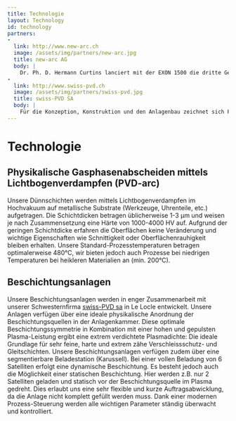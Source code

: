 ```yaml
---
title: Technologie
layout: Technology
id: technology
partners:
-
  link: http://www.new-arc.ch
  image: /assets/img/partners/new-arc.jpg
  title: new-arc AG
  body: |
    Dr. Ph. D. Hermann Curtins lanciert mit der EXON 1500 die dritte Generation von PVD Anlagen, in die zahlreiche innovative Ideen aus seiner langjährigen Entwicklungstätigkeit auf dem Gebiet der Oberflächentechnologie eingeflossen sind.
-
  link: http://www.swiss-pvd.ch
  image: /assets/img/partners/swiss-pvd.jpg
  title: swiss-PVD SA
  body: |
    Für die Konzeption, Konstruktion und den Anlagenbau zeichnet sich Philippe Maire in engster Kooperation mit Dr. H. Curtins in La Chaux-de-Fonds verantwortlich . Das Team der swiss-PVD SA verfügt über eine langjährige und vielfältige Erfahrung im Anlagenbau von schlüsselfertigen PVD Systemen und hat unter anderem die M2, M4 und L4 Reihe in den Jahren 2000-2005 äusserst erfolgreich auf dem Weltmarkt platziert.
---
```

# Technologie
## Physikalische Gasphasenabscheiden mittels Lichtbogenverdampfen (PVD-arc)

Unsere Dünnschichten werden mittels Lichtbogenverdampfen im Hochvakuum auf metallische Substrate (Werkzeuge, Uhrenteile, etc.) aufgetragen. Die Schichtdicken betragen üblicherweise 1-3 µm und weisen je nach Zusammensetzung eine Härte von 1000-4000 HV auf. Aufgrund der geringen Schichtdicke erfahren die Oberflächen keine Veränderung und wichtige Eigenschaften wie Schnittigkeit oder Oberflächenrauhigkeit bleiben erhalten. Unsere Standard-Prozesstemperaturen betragen optimalerweise 480°C, wir bieten jedoch auch Prozesse bei niedrigen Temperaturen bei heikleren Materialien an (min. 200°C).

## Beschichtungsanlagen

Unsere Beschichtungsanlagen werden in enger Zusammenarbeit mit unserer Schwesternfirma [swiss-PVD sa](http://www.swiss-pvd.ch) in Le Locle entwickelt. Unsere Anlagen verfügen über eine ideale physikalische Anordnung der Beschichtungsquellen in der Anlagenkammer. Diese optimale Beschichtungssymmetrie in Kombination mit einer hohen und gepulsten Plasma-Leistung ergibt eine extrem verdichtete Plasmadichte: Die ideale Grundlage für sehr feine, harte und extrem zähe Verschleissschutz- und Gleitschichten. Unsere Beschichtungsanlagen verfügen zudem über eine segmentierbare Beladestation (Karussell). Bei einer vollen Beladung von 6 Satelliten erfolgt eine dynamische Beschichtung. Es besteht jedoch auch die Möglichkeit einer statischen Beschichtung. Hier werden z.B. nur 2 Satelliten geladen und statisch vor der Beschichtungsquelle im Plasma gedreht. Dies erlaubt uns eine sehr flexible und kurze Auftragsabwicklung, da die Anlage nicht komplett gefüllt werden muss.
Dank einer modernen Prozess-Steuerung werden alle wichtigen Parameter ständig überwacht und kontrolliert.
